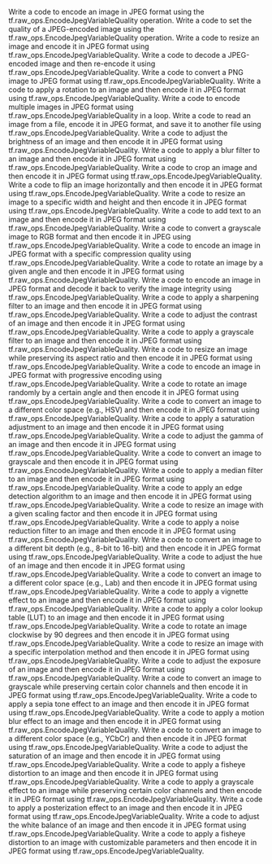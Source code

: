 Write a code to encode an image in JPEG format using the tf.raw_ops.EncodeJpegVariableQuality operation.
Write a code to set the quality of a JPEG-encoded image using the tf.raw_ops.EncodeJpegVariableQuality operation.
Write a code to resize an image and encode it in JPEG format using tf.raw_ops.EncodeJpegVariableQuality.
Write a code to decode a JPEG-encoded image and then re-encode it using tf.raw_ops.EncodeJpegVariableQuality.
Write a code to convert a PNG image to JPEG format using tf.raw_ops.EncodeJpegVariableQuality.
Write a code to apply a rotation to an image and then encode it in JPEG format using tf.raw_ops.EncodeJpegVariableQuality.
Write a code to encode multiple images in JPEG format using tf.raw_ops.EncodeJpegVariableQuality in a loop.
Write a code to read an image from a file, encode it in JPEG format, and save it to another file using tf.raw_ops.EncodeJpegVariableQuality.
Write a code to adjust the brightness of an image and then encode it in JPEG format using tf.raw_ops.EncodeJpegVariableQuality.
Write a code to apply a blur filter to an image and then encode it in JPEG format using tf.raw_ops.EncodeJpegVariableQuality.
Write a code to crop an image and then encode it in JPEG format using tf.raw_ops.EncodeJpegVariableQuality.
Write a code to flip an image horizontally and then encode it in JPEG format using tf.raw_ops.EncodeJpegVariableQuality.
Write a code to resize an image to a specific width and height and then encode it in JPEG format using tf.raw_ops.EncodeJpegVariableQuality.
Write a code to add text to an image and then encode it in JPEG format using tf.raw_ops.EncodeJpegVariableQuality.
Write a code to convert a grayscale image to RGB format and then encode it in JPEG using tf.raw_ops.EncodeJpegVariableQuality.
Write a code to encode an image in JPEG format with a specific compression quality using tf.raw_ops.EncodeJpegVariableQuality.
Write a code to rotate an image by a given angle and then encode it in JPEG format using tf.raw_ops.EncodeJpegVariableQuality.
Write a code to encode an image in JPEG format and decode it back to verify the image integrity using tf.raw_ops.EncodeJpegVariableQuality.
Write a code to apply a sharpening filter to an image and then encode it in JPEG format using tf.raw_ops.EncodeJpegVariableQuality.
Write a code to adjust the contrast of an image and then encode it in JPEG format using tf.raw_ops.EncodeJpegVariableQuality.
Write a code to apply a grayscale filter to an image and then encode it in JPEG format using tf.raw_ops.EncodeJpegVariableQuality.
Write a code to resize an image while preserving its aspect ratio and then encode it in JPEG format using tf.raw_ops.EncodeJpegVariableQuality.
Write a code to encode an image in JPEG format with progressive encoding using tf.raw_ops.EncodeJpegVariableQuality.
Write a code to rotate an image randomly by a certain angle and then encode it in JPEG format using tf.raw_ops.EncodeJpegVariableQuality.
Write a code to convert an image to a different color space (e.g., HSV) and then encode it in JPEG format using tf.raw_ops.EncodeJpegVariableQuality.
Write a code to apply a saturation adjustment to an image and then encode it in JPEG format using tf.raw_ops.EncodeJpegVariableQuality.
Write a code to adjust the gamma of an image and then encode it in JPEG format using tf.raw_ops.EncodeJpegVariableQuality.
Write a code to convert an image to grayscale and then encode it in JPEG format using tf.raw_ops.EncodeJpegVariableQuality.
Write a code to apply a median filter to an image and then encode it in JPEG format using tf.raw_ops.EncodeJpegVariableQuality.
Write a code to apply an edge detection algorithm to an image and then encode it in JPEG format using tf.raw_ops.EncodeJpegVariableQuality.
Write a code to resize an image with a given scaling factor and then encode it in JPEG format using tf.raw_ops.EncodeJpegVariableQuality.
Write a code to apply a noise reduction filter to an image and then encode it in JPEG format using tf.raw_ops.EncodeJpegVariableQuality.
Write a code to convert an image to a different bit depth (e.g., 8-bit to 16-bit) and then encode it in JPEG format using tf.raw_ops.EncodeJpegVariableQuality.
Write a code to adjust the hue of an image and then encode it in JPEG format using tf.raw_ops.EncodeJpegVariableQuality.
Write a code to convert an image to a different color space (e.g., Lab) and then encode it in JPEG format using tf.raw_ops.EncodeJpegVariableQuality.
Write a code to apply a vignette effect to an image and then encode it in JPEG format using tf.raw_ops.EncodeJpegVariableQuality.
Write a code to apply a color lookup table (LUT) to an image and then encode it in JPEG format using tf.raw_ops.EncodeJpegVariableQuality.
Write a code to rotate an image clockwise by 90 degrees and then encode it in JPEG format using tf.raw_ops.EncodeJpegVariableQuality.
Write a code to resize an image with a specific interpolation method and then encode it in JPEG format using tf.raw_ops.EncodeJpegVariableQuality.
Write a code to adjust the exposure of an image and then encode it in JPEG format using tf.raw_ops.EncodeJpegVariableQuality.
Write a code to convert an image to grayscale while preserving certain color channels and then encode it in JPEG format using tf.raw_ops.EncodeJpegVariableQuality.
Write a code to apply a sepia tone effect to an image and then encode it in JPEG format using tf.raw_ops.EncodeJpegVariableQuality.
Write a code to apply a motion blur effect to an image and then encode it in JPEG format using tf.raw_ops.EncodeJpegVariableQuality.
Write a code to convert an image to a different color space (e.g., YCbCr) and then encode it in JPEG format using tf.raw_ops.EncodeJpegVariableQuality.
Write a code to adjust the saturation of an image and then encode it in JPEG format using tf.raw_ops.EncodeJpegVariableQuality.
Write a code to apply a fisheye distortion to an image and then encode it in JPEG format using tf.raw_ops.EncodeJpegVariableQuality.
Write a code to apply a grayscale effect to an image while preserving certain color channels and then encode it in JPEG format using tf.raw_ops.EncodeJpegVariableQuality.
Write a code to apply a posterization effect to an image and then encode it in JPEG format using tf.raw_ops.EncodeJpegVariableQuality.
Write a code to adjust the white balance of an image and then encode it in JPEG format using tf.raw_ops.EncodeJpegVariableQuality.
Write a code to apply a fisheye distortion to an image with customizable parameters and then encode it in JPEG format using tf.raw_ops.EncodeJpegVariableQuality.